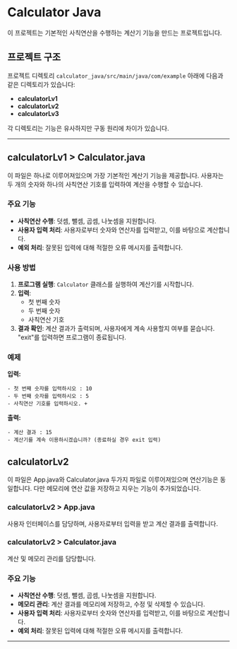 # Calculator Java

이 프로젝트는 기본적인 사칙연산을 수행하는 계산기 기능을 만드는 프로젝트입니다.

## 프로젝트 구조

프로젝트 디렉토리 `calculator_java/src/main/java/com/example` 아래에 다음과 같은 디렉토리가 있습니다:

- **calculatorLv1**
- **calculatorLv2**
- **calculatorLv3**

각 디렉토리는 기능은 유사하지만 구동 원리에 차이가 있습니다.

---

## calculatorLv1 > Calculator.java

이 파일은 하나로 이루어져있으며 가장 기본적인 계산기 기능을 제공합니다. 사용자는 두 개의 숫자와 하나의 사칙연산 기호를 입력하여 계산을 수행할 수 있습니다.

### 주요 기능

- **사칙연산 수행**: 덧셈, 뺄셈, 곱셈, 나눗셈을 지원합니다.
- **사용자 입력 처리**: 사용자로부터 숫자와 연산자를 입력받고, 이를 바탕으로 계산합니다.
- **예외 처리**: 잘못된 입력에 대해 적절한 오류 메시지를 출력합니다.

### 사용 방법

1. **프로그램 실행**: `Calculator` 클래스를 실행하여 계산기를 시작합니다.
2. **입력**: 
   - 첫 번째 숫자
   - 두 번째 숫자
   - 사칙연산 기호
3. **결과 확인**: 계산 결과가 출력되며, 사용자에게 계속 사용할지 여부를 묻습니다. "exit"를 입력하면 프로그램이 종료됩니다.

### 예제

**입력:**
```
- 첫 번째 숫자를 입력하시오 : 10
- 두 번째 숫자를 입력하시오 : 5
- 사칙연산 기호를 입력하시오. +
```


**출력:**
```
- 계산 결과 : 15
- 계산기를 계속 이용하시겠습니까? (종료하실 경우 exit 입력)
```

## calculatorLv2
이 파일은 App.java와 Calculator.java 두가지 파일로 이루어져있으며 연산기능은 동일합니다.
다만 메모리에 연산 값을 저장하고 지우는 기능이 추가되었습니다.

### calculatorLv2 > App.java
사용자 인터페이스를 담당하며, 사용자로부터 입력을 받고 계산 결과를 출력합니다.

### calculatorLv2 > Calculator.java
계산 및 메모리 관리를 담당합니다.

### 주요 기능

- **사칙연산 수행**: 덧셈, 뺄셈, 곱셈, 나눗셈을 지원합니다.
- **메모리 관리**: 계산 결과를 메모리에 저장하고, 수정 및 삭제할 수 있습니다.
- **사용자 입력 처리**: 사용자로부터 숫자와 연산자를 입력받고, 이를 바탕으로 계산합니다.
- **예외 처리**: 잘못된 입력에 대해 적절한 오류 메시지를 출력합니다.

---


